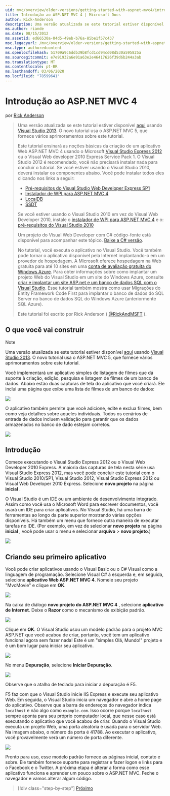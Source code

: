 ```yaml
---
uid: mvc/overview/older-versions/getting-started-with-aspnet-mvc4/intro-to-aspnet-mvc-4
title: Introdução ao ASP.NET MVC 4 | Microsoft Docs
author: Rick-Anderson
description: Uma versão atualizada se este tutorial estiver disponível aqui usando Visual Studio 2013. O novo tutorial usa o ASP.NET MVC 5, que fornece muitas melhorias em relação a t...
ms.author: riande
ms.date: 08/15/2012
ms.assetid: ed66530a-04d5-49eb-b76a-85be1f57c437
msc.legacyurl: /mvc/overview/older-versions/getting-started-with-aspnet-mvc4/intro-to-aspnet-mvc-4
msc.type: authoredcontent
ms.openlocfilehash: 51709a9c6ddb39b8fcd1cd94cd08d530a595825a
ms.sourcegitcommit: e7e91932a6e91a63e2e46417626f39d6b244a3ab
ms.translationtype: MT
ms.contentlocale: pt-BR
ms.lasthandoff: 03/06/2020
ms.locfileid: "78599641"
---
```

# <a name="intro-to-aspnet-mvc-4"></a>Introdução ao ASP.NET MVC 4

por [Rick Anderson](https://twitter.com/RickAndMSFT)

> Uma versão atualizada se este tutorial estiver disponível [aqui](../../getting-started/introduction/getting-started.md) usando [Visual Studio 2013](https://my.visualstudio.com/Downloads?q=visual%20studio%202013). O novo tutorial usa o ASP.NET MVC 5, que fornece vários aprimoramentos sobre este tutorial.
>
> Este tutorial ensinará as noções básicas da criação de um aplicativo Web ASP.NET MVC 4 usando o Microsoft [Visual Studio Express 2012](https://www.microsoft.com/visualstudio/11/products/express) ou o Visual Web developer 2010 Express Service Pack 1. O Visual Studio 2012 é recomendado, você não precisará instalar nada para concluir o tutorial. Se você estiver usando o Visual Studio 2010, deverá instalar os componentes abaixo. Você pode instalar todos eles clicando nos links a seguir:
>
> - [Pré-requisitos do Visual Studio Web Developer Express SP1](https://www.microsoft.com/web/gallery/install.aspx?appid=VWD2010SP1Pack)
> - [Instalador de WPI para ASP.NET MVC 4](https://go.microsoft.com/fwlink/?LinkId=243392)
> - [LocalDB](https://www.microsoft.com/web/gallery/install.aspx?appid=SQLLocalDBOnly_11_0)
> - [SSDT](https://blogs.msdn.com/b/rickandy/archive/2012/08/02/installing-and-using-sql-server-data-tools-ssdt-on-visual-studio-2010-and-vwd.aspx)
>
> Se você estiver usando o Visual Studio 2010 em vez do Visual Web Developer 2010, instale o [instalador de WPI para ASP.NET MVC 4](https://go.microsoft.com/fwlink/?LinkId=243392) e o: [pré-requisitos do Visual Studio 2010](https://www.microsoft.com/web/gallery/install.aspx?appsxml=&amp;appid=VS2010SP1Pack)
>
> Um projeto do Visual Web Developer com C# código-fonte está disponível para acompanhar este tópico. [Baixe a C# versão](https://code.msdn.microsoft.com/Intro-to-ASPNET-MVC-4-61d0219d/file/114480/1/MvcMovie.zip).
>
> No tutorial, você executa o aplicativo no Visual Studio. Você também pode tornar o aplicativo disponível pela Internet implantando-o em um provedor de hospedagem. A Microsoft oferece hospedagem na Web gratuita para até 10 sites em uma [conta de avaliação gratuita do Windows Azure](https://www.windowsazure.com/pricing/free-trial/?WT.mc_id=A443DD604). Para obter informações sobre como implantar um projeto Web do Visual Studio em um site do Windows Azure, consulte [criar e implantar um site ASP.net e um banco de dados SQL com o Visual Studio](https://docs.microsoft.com/dotnet/azure/). Esse tutorial também mostra como usar Migrações do Entity Framework Code First para implantar o banco de dados do SQL Server no banco de dados SQL do Windows Azure (anteriormente SQL Azure).
>
> Este tutorial foi escrito por Rick Anderson ( [@RickAndMSFT](https://twitter.com/#!/RickAndMSFT) ).

## <a name="what-youll-build"></a>O que você vai construir

> [!NOTE]
> Uma versão atualizada se este tutorial estiver disponível [aqui](../../getting-started/introduction/getting-started.md) usando [Visual Studio 2013](https://my.visualstudio.com/Downloads?q=visual%20studio%202013). O novo tutorial usa o ASP.NET MVC 5, que fornece vários aprimoramentos sobre este tutorial.

Você implementará um aplicativo simples de listagem de filmes que dá suporte à criação, edição, pesquisa e listagem de filmes de um banco de dados. Abaixo estão duas capturas de tela do aplicativo que você criará. Ele inclui uma página que exibe uma lista de filmes de um banco de dados:

![](intro-to-aspnet-mvc-4/_static/image1.png)

O aplicativo também permite que você adicione, edite e exclua filmes, bem como veja detalhes sobre aqueles individuais. Todos os cenários de entrada de dados incluem validação para garantir que os dados armazenados no banco de dado estejam corretos.

![](intro-to-aspnet-mvc-4/_static/image2.png)

## <a name="getting-started"></a>Introdução

Comece executando o Visual Studio Express 2012 ou o Visual Web Developer 2010 Express. A maioria das capturas de tela nesta série usa Visual Studio Express 2012, mas você pode concluir este tutorial com o Visual Studio 2010/SP1, Visual Studio 2012, Visual Studio Express 2012 ou Visual Web Developer 2010 Express. Selecione **novo projeto** na página **inicial** .

O Visual Studio é um IDE ou um ambiente de desenvolvimento integrado. Assim como você usa o Microsoft Word para escrever documentos, você usará um IDE para criar aplicativos. No Visual Studio, há uma barra de ferramentas ao longo da parte superior mostrando várias opções disponíveis. Há também um menu que fornece outra maneira de executar tarefas no IDE. (Por exemplo, em vez de selecionar **novo projeto** na página **inicial** , você pode usar o menu e selecionar **arquivo** &gt; **novo projeto**.)

![](intro-to-aspnet-mvc-4/_static/image3.png)

## <a name="creating-your-first-application"></a>Criando seu primeiro aplicativo

Você pode criar aplicativos usando o Visual Basic ou o C# Visual como a linguagem de programação. Selecione Visual C# à esquerda e, em seguida, selecione **aplicativo Web ASP.NET MVC 4**. Nomeie seu projeto &quot;MvcMovie&quot; e clique em **OK**.

![](intro-to-aspnet-mvc-4/_static/image4.png)

Na caixa de diálogo **novo projeto do ASP.NET MVC 4** , selecione **aplicativo de Internet**. Deixe o **Razor** como o mecanismo de exibição padrão.

![](intro-to-aspnet-mvc-4/_static/image5.png)

Clique em **OK**. O Visual Studio usou um modelo padrão para o projeto MVC ASP.NET que você acabou de criar, portanto, você tem um aplicativo funcional agora sem fazer nada! Este é um &quot;simples Olá, Mundo!&quot; projeto e é um bom lugar para iniciar seu aplicativo.

![](intro-to-aspnet-mvc-4/_static/image6.png)

No menu **Depuração**, selecione **Iniciar Depuração**.

![](intro-to-aspnet-mvc-4/_static/image7.png)

Observe que o atalho de teclado para iniciar a depuração é F5.

F5 faz com que o Visual Studio inicie IIS Express e execute seu aplicativo Web. Em seguida, o Visual Studio inicia um navegador e abre a home page do aplicativo. Observe que a barra de endereços do navegador indica `localhost` e não algo como `example.com`. Isso ocorre porque `localhost` sempre aponta para seu próprio computador local, que nesse caso está executando o aplicativo que você acabou de criar. Quando o Visual Studio executa um projeto Web, uma porta aleatória é usada para o servidor Web. Na imagem abaixo, o número da porta é 41788. Ao executar o aplicativo, você provavelmente verá um número de porta diferente.

![](intro-to-aspnet-mvc-4/_static/image8.png)

Pronto para uso, esse modelo padrão fornece as páginas inicial, contato e sobre. Ele também fornece suporte para registrar e fazer logon e links para o Facebook e o Twitter. A próxima etapa é alterar a forma como esse aplicativo funciona e aprender um pouco sobre o ASP.NET MVC. Feche o navegador e vamos alterar algum código.

> [!div class="step-by-step"]
> [Próximo](adding-a-controller.md)
